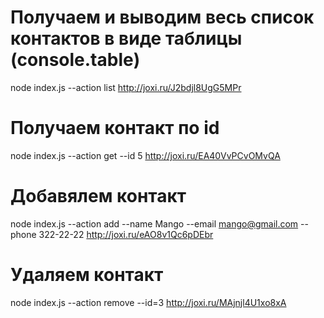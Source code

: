 # Получаем и выводим весь список контактов в виде таблицы (console.table)

node index.js --action list
http://joxi.ru/J2bdjl8UgG5MPr

# Получаем контакт по id

node index.js --action get --id 5
http://joxi.ru/EA40VvPCvOMvQA

# Добавялем контакт

node index.js --action add --name Mango --email mango@gmail.com --phone 322-22-22
http://joxi.ru/eAO8v1Qc6pDEbr

# Удаляем контакт

node index.js --action remove --id=3
http://joxi.ru/MAjnjl4U1xo8xA
